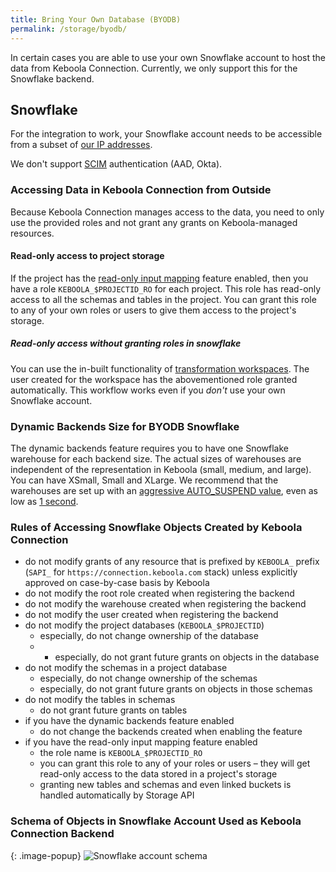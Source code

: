 ```yaml
---
title: Bring Your Own Database (BYODB)
permalink: /storage/byodb/
---
```


In certain cases you are able to use your own Snowflake account to host the data from Keboola Connection. Currently, we only support this for the Snowflake backend.  

## Snowflake

For the integration to work, your Snowflake account needs to be accessible from a subset of [our IP addresses](/components/ip-addresses/).

We don't support [SCIM](https://docs.snowflake.com/en/user-guide/scim.html) authentication (AAD, Okta). 

### Accessing Data in Keboola Connection from Outside

Because Keboola Connection manages access to the data, you need to only use the provided roles and not grant any grants on Keboola-managed resources. 

#### Read-only access to project storage

If the project has the [read-only input mapping](/transformations/mappings/#read-only-input-mapping) feature enabled, then you have a role `KEBOOLA_$PROJECTID_RO` for each project. This role has read-only access to all the schemas and tables in the project. You can grant this role to any of your own roles or users to give them access to the project's storage.

##### Read-only access without granting roles in snowflake

You can use the in-built functionality of [transformation workspaces](/transformations/workspace/). The user created for the workspace has the abovementioned role granted automatically. This workflow works even if you *don't* use your own Snowflake account.

### Dynamic Backends Size for BYODB Snowflake

The dynamic backends feature requires you to have one Snowflake warehouse for each backend size. The actual sizes of warehouses are independent of the representation in Keboola (small, medium, and large). You can have XSmall, Small and XLarge. We recommend that the warehouses are set up with an [aggressive AUTO_SUSPEND value](https://docs.snowflake.com/en/user-guide/warehouses-considerations.html#automating-warehouse-suspension), even as low as [1 second](https://docs.snowflake.com/en/sql-reference/sql/alter-warehouse.html). 

### Rules of Accessing Snowflake Objects Created by Keboola Connection

* do not modify grants of any resource that is prefixed by `KEBOOLA_` prefix (`SAPI_` for `https://connection.keboola.com` stack) unless explicitly approved on case-by-case basis by Keboola 
* do not modify the root role created when registering the backend
* do not modify the warehouse created when registering the backend
* do not modify the user created when registering the backend
* do not modify the project databases (`KEBOOLA_$PROJECTID`)
  * especially, do not change ownership of the database
  * * especially, do not grant future grants on objects in the database
* do not modify the schemas in a project database
  * especially, do not change ownership of the schemas
  * especially, do not grant future grants on objects in those schemas
* do not modify the tables in schemas 
  * do not grant future grants on tables
* if you have the dynamic backends feature enabled
  * do not change the backends created when enabling the feature
* if you have the read-only input mapping feature enabled
  * the role name is `KEBOOLA_$PROJECTID_RO`
  * you can grant this role to any of your roles or users – they will get read-only access to the data stored in a project's storage  
  * granting new tables and schemas and even linked buckets is handled automatically by Storage API

### Schema of Objects in Snowflake Account Used as Keboola Connection Backend

{: .image-popup}
![Snowflake account schema](schema.png)
